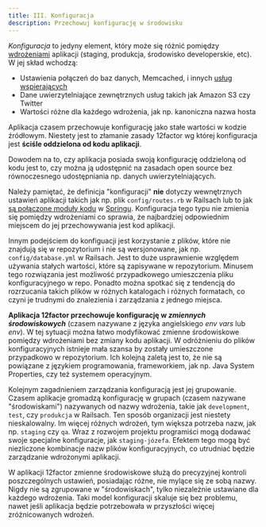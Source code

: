 ```yaml
---
title: III. Konfiguracja
description: Przechowuj konfigurację w środowisku
---
```

*Konfiguracja* to jedyny element, który może się różnić pomiędzy [wdrożeniami](./codebase) aplikacji (staging, produkcja, środowisko developerskie, etc). W jej skład wchodzą:

* Ustawienia połączeń do baz danych, Memcached, i innych [usług wspierających](./backing-services)
* Dane uwierzytelniające zewnętrznych usług takich jak Amazon S3 czy Twitter
* Wartości różne dla każdego wdrożenia, jak np. kanoniczna nazwa hosta

Aplikacja czasem przechowuje konfigurację jako stałe wartości w kodzie źródłowym. Niestety jest to złamanie zasady 12factor wg której konfiguracja jest **ściśle oddzielona od kodu aplikacji**.

Dowodem na to, czy aplikacja posiada swoją konfigurację oddzieloną od kodu jest to, czy można ją udostępnić na zasadach open source bez równoczesnego udostępniania np. danych uwierzytelniających.

Należy pamiętać, że definicja "konfiguracji" **nie** dotyczy wewnętrznych ustawień aplikacji takich jak np. plik `config/routes.rb` w Railsach lub to jak [są połączone moduły kodu](http://docs.spring.io/spring/docs/current/spring-framework-reference/html/beans.html) w [Springu](http://spring.io/). Konfiguracja tego typu nie zmienia się pomiędzy wdrożeniami co sprawia, że najbardziej odpowiednim miejscem do jej przechowywania jest kod aplikacji.

Innym podejściem do konfiguacji jest korzystanie z plików, które nie znajdują się w repozytorium i nie są wersjonowane, jak np. `config/database.yml` w Railsach. Jest to duże usprawnienie względem używania stałych wartości, które są zapisywane w repozytorium. Minusem tego rozwiązania jest możliwość przypadkowego umieszczenia pliku konfiguracyjnego w repo. Ponadto można spotkać się z tendencją do rozrzucania takich plików w różnych katalogach i różnych formatach, co czyni je trudnymi do znalezienia i zarządzania z jednego miejsca.

**Aplikacja 12factor przechowuje konfigurację w *zmiennych środowiskowych*** (czasem nazywane z języka angielskiego *env vars* lub *env*). W tej sytuacji można łatwo modyfikować zmienne środowiskowe pomiędzy wdrożeniami bez zmiany kodu aplikacji. W odróżnieniu do plików konfiguracyjnych istnieje mała szansa by zostały umieszczone przypadkowo w repozytorium. Ich kolejną zaletą jest to, że nie są powiązane z językiem programowania, frameworkiem, jak np. Java System Properties, czy też systemem operacyjnym.

Kolejnym zagadnieniem zarządzania konfiguracją jest jej grupowanie. Czasem aplikacje gromadzą konfigurację w grupach (czasem nazywane "środowiskami") nazywanych od nazwy wdrożenia, takie jak `development`, `test`, czy `produkcja` w Railsach. Ten sposób organizacji jest niestety nieskalowalny. Im więcej różnych wdrożeń, tym większa potrzeba nazw, jak np. `staging` czy `qa`. Wraz z rozwojem projektu programiści mogą dodawać swoje specjalne konfiguracje, jak `staging-józefa`. Efektem tego mogą być niezliczone kombinacje nazw plików konfiguracyjnych, co utrudniać będzie zarządzanie wdrożonymi aplikacji.

W aplikacji 12factor zmienne środowiskowe służą do precyzyjnej kontroli poszczególnych ustawień, posiadając różne, nie mylące się ze sobą nazwy. Nigdy nie są zgrupowane w "środowiskach", tylko niezależnie ustawiane dla każdego wdrożenia. Taki model konfiguracji skaluje się bez problemu, nawet jeśli aplikacja będzie potrzebowała w przyszłości więcej zróżnicowanych wdrożeń.
